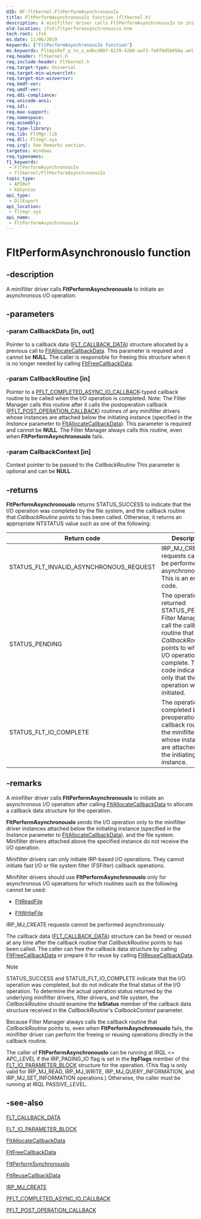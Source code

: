 ```yaml
---
UID: NF:fltkernel.FltPerformAsynchronousIo
title: FltPerformAsynchronousIo function (fltkernel.h)
description: A minifilter driver calls FltPerformAsynchronousIo to initiate an asynchronous I/O operation.
old-location: ifsk\fltperformasynchronousio.htm
tech.root: ifsk
ms.date: 11/06/2019
keywords: ["FltPerformAsynchronousIo function"]
ms.keywords: FltApiRef_p_to_z_ed6cd087-6139-4280-aaf3-fe6f0d5b056a.xml, FltPerformAsynchronousIo, FltPerformAsynchronousIo function [Installable File System Drivers], fltkernel/FltPerformAsynchronousIo, ifsk.fltperformasynchronousio
req.header: fltkernel.h
req.include-header: Fltkernel.h
req.target-type: Universal
req.target-min-winverclnt: 
req.target-min-winversvr: 
req.kmdf-ver: 
req.umdf-ver: 
req.ddi-compliance: 
req.unicode-ansi: 
req.idl: 
req.max-support: 
req.namespace: 
req.assembly: 
req.type-library: 
req.lib: FltMgr.lib
req.dll: Fltmgr.sys
req.irql: See Remarks section.
targetos: Windows
req.typenames: 
f1_keywords:
 - FltPerformAsynchronousIo
 - fltkernel/FltPerformAsynchronousIo
topic_type:
 - APIRef
 - kbSyntax
api_type:
 - DllExport
api_location:
 - fltmgr.sys
api_name:
 - FltPerformAsynchronousIo
---
```


# FltPerformAsynchronousIo function


## -description

A minifilter driver calls **FltPerformAsynchronousIo** to initiate an asynchronous I/O operation.

## -parameters

### -param CallbackData [in, out]


Pointer to a callback data ([FLT_CALLBACK_DATA](./ns-fltkernel-_flt_callback_data.md)) structure allocated by a previous call to [FltAllocateCallbackData](./nf-fltkernel-fltallocatecallbackdata.md). This parameter is required and cannot be **NULL**. The caller is responsible for freeing this structure when it is no longer needed by calling [FltFreeCallbackData](./nf-fltkernel-fltfreecallbackdata.md).

### -param CallbackRoutine [in]


Pointer to a [PFLT_COMPLETED_ASYNC_IO_CALLBACK](./nc-fltkernel-pflt_completed_async_io_callback.md)-typed callback routine to be called when the I/O operation is completed. Note: The Filter Manager calls this routine after it calls the postoperation callback ([PFLT_POST_OPERATION_CALLBACK](./nc-fltkernel-pflt_post_operation_callback.md)) routines of any minifilter drivers whose instances are attached below the initiating instance (specified in the *Instance* parameter to [FltAllocateCallbackData](./nf-fltkernel-fltallocatecallbackdata.md)). This parameter is required and cannot be **NULL**. The Filter Manager always calls this routine, even when **FltPerformAsynchronousIo** fails.

### -param CallbackContext [in]


Context pointer to be passed to the *CallbackRoutine* This parameter is optional and can be **NULL**.

## -returns

**FltPerformAsynchronousIo** returns STATUS_SUCCESS to indicate that the I/O operation was completed by the file system, and the callback routine that *CallbackRoutine* points to has been called. Otherwise, it returns an appropriate NTSTATUS value such as one of the following:

| Return code | Description |
| ----------- | ----------- |
| STATUS_FLT_INVALID_ASYNCHRONOUS_REQUEST | IRP_MJ_CREATE requests cannot be performed asynchronously. This is an error code. |
| STATUS_PENDING | The operation returned STATUS_PENDING. Filter Manager will call the callback routine that *CallbackRoutine* points to when the I/O operation is complete. This code indicates only that the operation was initiated. |
| STATUS_FLT_IO_COMPLETE | The operation was completed by the preoperation callback routine of the minifilter driver whose instances are attached below the initiating instance. |

## -remarks

A minifilter driver calls **FltPerformAsynchronousIo** to initiate an asynchronous I/O operation after calling [FltAllocateCallbackData](./nf-fltkernel-fltallocatecallbackdata.md) to allocate a callback data structure for the operation.

**FltPerformAsynchronousIo** sends the I/O operation only to the minifilter driver instances attached below the initiating instance (specified in the *Instance* parameter to [FltAllocateCallbackData](./nf-fltkernel-fltallocatecallbackdata.md)), and the file system. Minifilter drivers attached above the specified instance do not receive the I/O operation.

Minifilter drivers can only initiate IRP-based I/O operations. They cannot initiate fast I/O or file system filter (FSFilter) callback operations.

Minifilter drivers should use **FltPerformAsynchronousIo** only for asynchronous I/O operations for which routines such as the following cannot be used:

- [FltReadFile](./nf-fltkernel-fltreadfile.md)

- [FltWriteFile](./nf-fltkernel-fltwritefile.md)

IRP_MJ_CREATE requests cannot be performed asynchronously.

The callback data ([FLT_CALLBACK_DATA](./ns-fltkernel-_flt_callback_data.md)) structure can be freed or reused at any time after the callback routine that *CallbackRoutine* points to has been called. The caller can free the callback data structure by calling [FltFreeCallbackData](./nf-fltkernel-fltfreecallbackdata.md) or prepare it for reuse by calling [FltReuseCallbackData](./nf-fltkernel-fltreusecallbackdata.md).

> [!NOTE]
> STATUS_SUCCESS and STATUS_FLT_IO_COMPLETE indicate that the I/O operation was completed, but do not indicate the final status of the I/O operation. To determine the actual operation status returned by the underlying minifilter drivers, filter drivers, and file system, the *CallbackRoutine* should examine the **IoStatus** member of the callback data structure received in the *CallbackRoutine*'s *CallbackContext* parameter.
>
> Because Filter Manager always calls the callback routine that *CallbackRoutine* points to, even when **FltPerformAsynchronousIo** fails, the minifilter driver can perform the freeing or reusing operations directly in the callback routine.

The caller of **FltPerformAsynchronousIo** can be running at IRQL <= APC_LEVEL if the IRP_PAGING_IO flag is set in the **IrpFlags** member of the [FLT_IO_PARAMETER_BLOCK](./ns-fltkernel-_flt_io_parameter_block.md) structure for the operation. (This flag is only valid for IRP_MJ_READ, IRP_MJ_WRITE, IRP_MJ_QUERY_INFORMATION, and IRP_MJ_SET_INFORMATION operations.) Otherwise, the caller must be running at IRQL PASSIVE_LEVEL.

## -see-also

[FLT_CALLBACK_DATA](./ns-fltkernel-_flt_callback_data.md)

[FLT_IO_PARAMETER_BLOCK](./ns-fltkernel-_flt_io_parameter_block.md)

[FltAllocateCallbackData](./nf-fltkernel-fltallocatecallbackdata.md)

[FltFreeCallbackData](./nf-fltkernel-fltfreecallbackdata.md)

[FltPerformSynchronousIo](./nf-fltkernel-fltperformsynchronousio.md)

[FltReuseCallbackData](./nf-fltkernel-fltreusecallbackdata.md)

[IRP_MJ_CREATE](/windows-hardware/drivers/ifs/irp-mj-create)

[PFLT_COMPLETED_ASYNC_IO_CALLBACK](./nc-fltkernel-pflt_completed_async_io_callback.md)

[PFLT_POST_OPERATION_CALLBACK](./nc-fltkernel-pflt_post_operation_callback.md)

